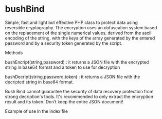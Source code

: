 # bushBind
Simple, fast and light but effective PHP class to protect data using reversible cryptography.
The encryption uses an obfuscation system based on the replacement of the single numerical values, derived from the ascii encoding of the string, with the keys of the array generated by the entered password and by a security token generated by the script.

Methods

bushEncript(string,password) : it returns a JSON file with the encrypted string in base64 format and a token to use for decryption

bushDecript(string,password,token) : it returns a JSON file with the decripted string in base64 format.


Bush Bind cannot guarantee the security of data recovery protection from strong decription's tools. It's recommended to only extract the encryption result and its token. Don't keep the entire JSON document!

Example of use in the index file




